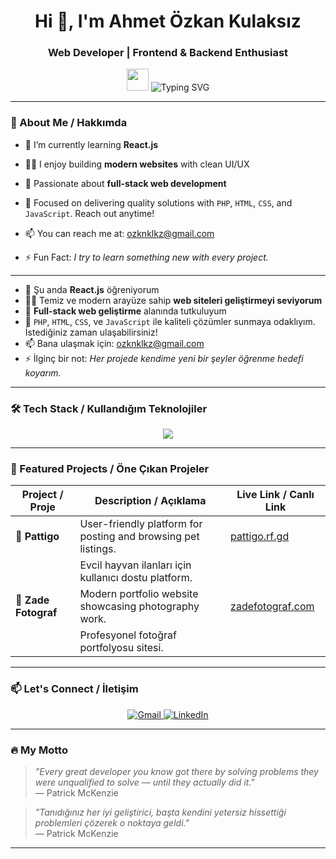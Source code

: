 <h1 align="center">Hi 👋, I'm Ahmet Özkan Kulaksız</h1>
<h3 align="center">Web Developer | Frontend & Backend Enthusiast</h3>

<p align="center">
  <img src="https://media.giphy.com/media/hvRJCLFzcasrR4ia7z/giphy.gif" width="35" />
  <img src="https://readme-typing-svg.demolab.com?font=Fira+Code&size=22&pause=1000&color=00D9FF&width=435&lines=Frontend+%2F+Backend+Developer;HTML%2C+CSS%2C+JS+%2B+PHP;Currently+learning+React.js;Let's+Build+Something+Cool!" alt="Typing SVG" />
</p>

---

### 🚀 About Me / Hakkımda

- 🌱 I’m currently learning **React.js**  
- 👨‍💻 I enjoy building **modern websites** with clean UI/UX  
- 💼 Passionate about **full-stack web development**  
- 💬 Focused on delivering quality solutions with `PHP`, `HTML`, `CSS`, and `JavaScript`. Reach out anytime!  

- 📫 You can reach me at: [ozknklkz@gmail.com](https://mail.google.com/mail/?view=cm&fs=1&to=ozknklkz@gmail.com)

- ⚡ Fun Fact: *I try to learn something new with every project.*

---

- 🌱 Şu anda **React.js** öğreniyorum  
- 👨‍💻 Temiz ve modern arayüze sahip **web siteleri geliştirmeyi seviyorum**  
- 💼 **Full-stack web geliştirme** alanında tutkuluyum  
- 💬 `PHP`, `HTML`, `CSS`, ve `JavaScript` ile kaliteli çözümler sunmaya odaklıyım. İstediğiniz zaman ulaşabilirsiniz!  
- 📫 Bana ulaşmak için: [ozknklkz@gmail.com](https://mail.google.com/mail/?view=cm&fs=1&to=ozknklkz@gmail.com) 
- ⚡ İlginç bir not: *Her projede kendime yeni bir şeyler öğrenme hedefi koyarım.*

---

### 🛠️ Tech Stack / Kullandığım Teknolojiler

<p align="center">
  <img src="https://skillicons.dev/icons?i=html,css,js,php,react,vscode,github" />
</p>

---

### 🚀 Featured Projects / Öne Çıkan Projeler

| Project / Proje        | Description / Açıklama                                | Live Link / Canlı Link                   |
|-----------------------|------------------------------------------------------|-----------------------------------------|
| 🐾 **Pattigo**         | User-friendly platform for posting and browsing pet listings. | [pattigo.rf.gd](https://pattigo.rf.gd) |
|                       | Evcil hayvan ilanları için kullanıcı dostu platform. |                                         |
| 📸 **Zade Fotograf**   | Modern portfolio website showcasing photography work. | [zadefotograf.com](https://zadefotograf.com) |
|                       | Profesyonel fotoğraf portfolyosu sitesi.             |                                         |

---

### 📫 Let's Connect / İletişim

<p align="center">
  <a href="https://mail.google.com/mail/?view=cm&fs=1&to=ozknklkz@gmail.com" target="_blank" rel="noopener noreferrer">
    <img src="https://img.shields.io/badge/Gmail-D14836?style=for-the-badge&logo=gmail&logoColor=white" alt="Gmail" />
  </a>
  <a href="https://www.linkedin.com/in/ahmet-özkan-kulaksız-337054285/" target="_blank" rel="noopener noreferrer">
    <img src="https://img.shields.io/badge/LinkedIn-0077B5?style=for-the-badge&logo=linkedin&logoColor=white" alt="LinkedIn" />
  </a>
</p>

---

### 🔥 My Motto

> *"Every great developer you know got there by solving problems they were unqualified to solve — until they actually did it."*  
> — Patrick McKenzie

> *"Tanıdığınız her iyi geliştirici, başta kendini yetersiz hissettiği problemleri çözerek o noktaya geldi."*  
> — Patrick McKenzie

---
